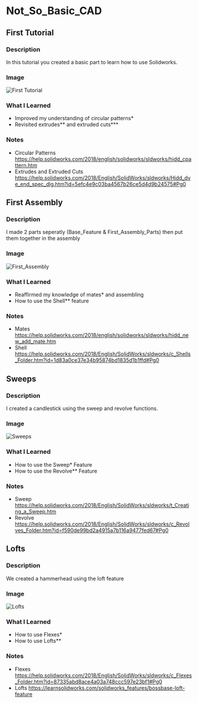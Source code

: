 # Not_So_Basic_CAD

## First Tutorial 

### Description 

In this tutorial you created a basic part to learn how to use Solidworks.

### Image 

![First Tutorial](https://i.ytimg.com/vi/PovLu7Mnhgc/maxresdefault.jpg)

### What I Learned 

* Improved my understanding of circular patterns*
* Revisited extrudes** and extruded cuts***

### Notes 
* Circular Patterns https://help.solidworks.com/2018/english/solidworks/sldworks/hidd_cpattern.htm
* Extrudes and Extruded Cuts https://help.solidworks.com/2018/English/SolidWorks/sldworks/Hidd_dve_end_spec_dlg.htm?id=5efc4e9c03ba4567b26ce5d4d9b24575#Pg0


## First Assembly 

### Description 
I made 2 parts seperatly (Base_Feature & First_Assembly_Parts) then put them together in the assembly 

### Image 

![First_Assembly](https://gm1.ggpht.com/XQ1T87INjJnDXEiIq3bcUr0GsdeNAkB4FQABtQMtZEzNXzNMMx-k4D69N90VT_WaOQP_rRKD05EunkU4cmbVtvebZEInWTBgUEZUCPsblgTC5wr6VZXFLFuctJ9xwMwQhgCUMYbiqYzSkmjBfVvONPtsw1REo0NysaeX82J16jY3LEEaMlu_CZJI4eR8F_0so1nG4jdomuNI3TFX4OBArUsURvHJh1xU0Fv1s9lUZnMOdDo5OX1oJSfmuStyXRSLe2h1A1KNmUbbvli2odEPHr4hKWiyg0DiSe7_3lCbpb55Fr9vY-t5yOOIbD7RhUirrEC9TakuVgOYg31ji0Cr98lt5MVGPeUxrilfRL8LUvbAyZ56SRfmVWXH85uZWBQmMOUrjJ2Bca-1WiO2EDfa-qdLq5AwYswUbeZKN7RdkQerpsuoVXV8_yEFeHxrkYJJzW6Aqu8WnjqUEIGFezPcOTYPkzvjRUa9sRHt6m2_Qs6YnKHkoXqpt_yVHZ_k31DhLDybrKsdEAneTdszrVSUCy2SgPV_agfnCDHk4W6yS-AUt7t1RcRmXo_fhUgpNgXRPvVy0vK0mOHxMoAzLZUFJGyoRKR_tkwOI_nR-fhGgne_USMzrM3wOeUqlE282XHPV7sLpM-Is3tw59_VHLqAC7ezWFU-aUxfbGYykMwsj7JrRP6Jqgq4Ugrs9F8N21HXtYWMZZWw6cQfQf_Saveo2k5sEKGYCEaWJkmW-Z_vj4PfigQgqM4guMSXnu13=s0-l75-ft-l75-ft)

### What I Learned 

* Reaffirmed my knowledge of mates* and assembling 
* How to use the Shell** feature

### Notes 
* Mates https://help.solidworks.com/2018/english/solidworks/sldworks/hidd_new_add_mate.htm
* Shell https://help.solidworks.com/2018/English/SolidWorks/sldworks/c_Shells_Folder.htm?id=1d83a0ce37e34b95874bd1835d1b1ffd#Pg0

## Sweeps

### Description 

I created a candlestick using the sweep and revolve functions.

### Image 

![Sweeps](http://neilhawke.weebly.com/uploads/8/9/3/3/8933835/6750861_orig.png) 

### What I Learned 

* How to use the Sweep* Feature 
* How to use the Revolve** Feature

### Notes 

* Sweep https://help.solidworks.com/2018/English/SolidWorks/sldworks/t_Creating_a_Sweep.htm
* Revolve https://help.solidworks.com/2018/English/SolidWorks/sldworks/c_Revolves_Folder.htm?id=f590de99bd2a4915a7b116a9477fed67#Pg0

## Lofts

### Description 
We created a hammerhead using the loft feature

### Image 

![Lofts](https://dkemhji6i1k0x.cloudfront.net/000_clients/145337/page/h800-145337qHJe3ya7.jpg)

### What I Learned 
* How to use Flexes* 
* How to use Lofts**
### Notes

* Flexes https://help.solidworks.com/2018/English/SolidWorks/sldworks/c_Flexes_Folder.htm?id=87335abd8ace4a03a748ccc597e23bf1#Pg0
* Lofts https://learnsolidworks.com/solidworks_features/bossbase-loft-feature
